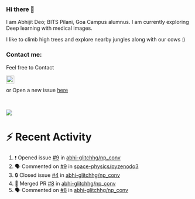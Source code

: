 ### Hi there 👋

I am Abhijit Deo; BITS Pilani, Goa Campus alumnus. I am currently exploring Deep learning with medical images.  


I like to climb high trees and explore nearby jungles along with our cows :)
### Contact me:

Feel free to Contact


[<img align="left" alt="Abhijit Deo | Gmail" width="22px" src="https://cdn.jsdelivr.net/npm/simple-icons@v3/icons/gmail.svg" />][gmail]
<br />


 or Open a new issue [here](https://github.com/abhi-glitchhg/abhi-glitchhg/issues)

[gmail]: mailto:f20190041@goa.bits-pilani.ac.in

<br>



![](https://komarev.com/ghpvc/?username=abhi-glitchhg&color=green)


# :zap: Recent Activity

<!--START_SECTION:activity-->
1. ❗ Opened issue [#9](https://github.com/abhi-glitchhg/np_conv/issues/9) in [abhi-glitchhg/np_conv](https://github.com/abhi-glitchhg/np_conv)
2. 🗣 Commented on [#9](https://github.com/space-physics/pyzenodo3/pull/9#issuecomment-1722236075) in [space-physics/pyzenodo3](https://github.com/space-physics/pyzenodo3)
3. 🔒 Closed issue [#4](https://github.com/abhi-glitchhg/np_conv/issues/4) in [abhi-glitchhg/np_conv](https://github.com/abhi-glitchhg/np_conv)
4. 🎉 Merged PR [#8](https://github.com/abhi-glitchhg/np_conv/pull/8) in [abhi-glitchhg/np_conv](https://github.com/abhi-glitchhg/np_conv)
5. 🗣 Commented on [#8](https://github.com/abhi-glitchhg/np_conv/pull/8#issuecomment-1722157778) in [abhi-glitchhg/np_conv](https://github.com/abhi-glitchhg/np_conv)
<!--END_SECTION:activity-->
